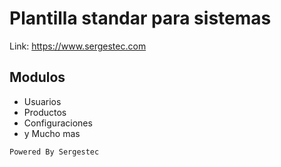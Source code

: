 # Plantilla standar para sistemas
Link: https://www.sergestec.com

## Modulos

- Usuarios
- Productos
- Configuraciones
- y Mucho mas

`Powered By Sergestec`